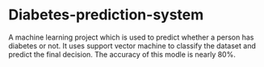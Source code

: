 # Diabetes-prediction-system
A machine learning project which is used to predict whether a person has diabetes or not.
It uses support vector machine to classify the dataset and predict the final decision. 
The accuracy of this modle is nearly 80%.
